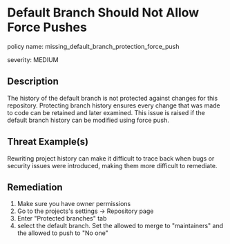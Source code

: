 # Default Branch Should Not Allow Force Pushes

policy name: missing_default_branch_protection_force_push

severity: MEDIUM

## Description

The history of the default branch is not protected against changes for this
repository. Protecting branch history ensures every change that was made to code
can be retained and later examined. This issue is raised if the default branch
history can be modified using force push.

## Threat Example(s)

Rewriting project history can make it difficult to trace back when bugs or
security issues were introduced, making them more difficult to remediate.

## Remediation

1. Make sure you have owner permissions
2. Go to the projects's settings -> Repository page
3. Enter "Protected branches" tab
4. select the default branch. Set the allowed to merge to "maintainers" and the
allowed to push to "No one"

